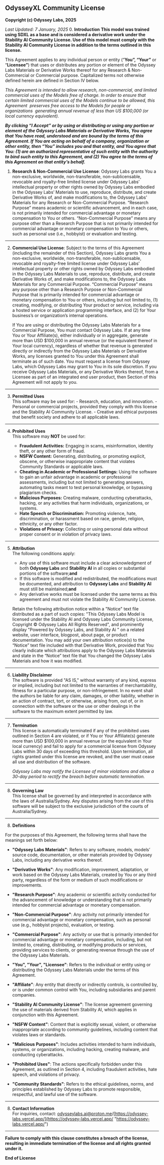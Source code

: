 
## OdysseyXL Community License

**Copyright (c) Odyssey Labs, 2025**

*Last Updated: 7 January, 2025*
0. **Introduction**
	**This model was trained using SDXL as a base and is considered a derivative work under the Stability AI Community License. Use of this model must comply with the Stability AI Community License in addition to the terms outlined in this license.**

This Agreement applies to any individual person or entity (“**You”, “Your”** or “**Licensee”**) that uses or distributes any portion or element of the Odyssey Labs Materials or Derivative Works thereof for any Research & Non-Commercial or Commercial purpose. Capitalized terms not otherwise defined herein are defined in Section IV below.

*This Agreement is intended to allow research, non-commercial, and limited commercial uses of the Models free of charge. In order to ensure that certain limited commercial uses of the Models continue to be allowed, this Agreement  preserves free access to the Models for people or organizations  generating annual revenue of less than US $100,000 (or local currency equivalent).*

**_By clicking “I Accept” or by using or distributing or using any portion or element of the Odyssey Labs Materials or Derivative Works, You agree that You have read, understood and are bound by the terms of this Agreement. If You are acting on behalf of a company, organization or other entity, then “You” includes you and that entity, and You agree that You: (1) are an authorized representative of such entity with the authority to bind such entity to this Agreement, and (2) You agree to the terms of this Agreement on that entity’s behalf._**



1. **Research & Non-Commercial Use License**:
	 Odyssey Labs grants You a non-exclusive, worldwide, non-transferable, non-sublicensable, revocable and royalty-free limited license under Odyssey Labs’ intellectual property or other rights owned by Odyssey Labs embodied in the Odyssey Labs’ Materials to use, reproduce, distribute, and create Derivative Works of, and make modifications to, the Odyssey Labs’ Materials for any Research or Non-Commercial Purpose. “Research Purpose” means academic or scientific advancement, and in each case, is not primarily intended for commercial advantage or monetary compensation to You or others. “Non-Commercial Purpose” means any purpose other than a Research Purpose that is not primarily intended for commercial advantage or monetary compensation to You or others, such as personal use (i.e., hobbyist) or evaluation and testing.
---
2. **Commercial Use License**:
	Subject to the terms of this Agreement (including the remainder of this Section), Odyssey Labs grants You a non-exclusive, worldwide, non-transferable, non-sublicensable, revocable and royalty-free limited license under Odyssey Labs’ intellectual property or other rights owned by Odyssey Labs embodied in the Odyssey Labs Materials to use, reproduce, distribute, and create Derivative Works of, and make modifications to, the Odyssey Labs Materials for any Commercial Purpose. “Commercial Purpose” means any purpose other than a Research Purpose or Non-Commercial Purpose that is primarily intended for commercial advantage or monetary compensation to You or others, including but not limited to, (1) creating, modifying, or distributing Your product or service, including via a hosted service or application programming interface, and (2) for Your business’s or organization’s internal operations. 
	
	If You are using or distributing the Odyssey Labs Materials for a Commercial Purpose, You must contact Odyssey Labs. If at any time You or Your Affiliate(s), either individually or in aggregate, generate more than USD $100,000 in annual revenue  (or the equivalent thereof in Your local currency), regardless of whether that revenue is generated directly or indirectly from the Odyssey Labs Materials or Derivative Works, any licenses granted to You under this Agreement shall terminate as of such date. You must request a license from Odyssey Labs, which Odyssey Labs may grant to You in its sole discretion. If you receive Odyssey Labs Materials, or any Derivative Works thereof, from a Licensee as part of an integrated end user product, then Section of this Agreement will not apply to you.
---
3. **Permitted Uses**  
	   This software may be used for:
		- Research, education, and innovation.
		- Personal or commercial projects, provided they comply with this license and the Stability AI Community License.
		- Creative and ethical purposes that benefit society and adhere to all applicable laws.
---
4. **Prohibited Uses**  
	   This software may **NOT** be used for:
	   
	- **Fraudulent Activities:** Engaging in scams, misinformation, identity theft, or any other form of fraud.  
	- **NSFW Content:** Generating, distributing, or promoting explicit, obscene, or otherwise inappropriate content that violates Community Standards or applicable laws.  
	-  **Cheating in Academic or Professional Settings:** Using the software to gain an unfair advantage in academic or professional assessments, including but not limited to generating answers, automating tasks meant to test personal knowledge, or bypassing plagiarism checks.
	- **Malicious Purposes:** Creating malware, conducting cyberattacks, hacking, or any activities that harm individuals, organizations, or systems.  
	-  **Hate Speech or Discrimination:** Promoting violence, hate, discrimination, or harassment based on race, gender, religion, ethnicity, or any other factor.  
	- **Violations of Privacy:** Collecting or using personal data without proper consent or in violation of privacy laws.
---
5. **Attribution**  
	   The following conditions apply:
		  
	- Any use of this software must include a clear acknowledgment of both **Odyssey Labs** and **Stability AI** in all copies or substantial portions of the software;**and** 
	- If this software is modified and redistributed, the modifications must be documented, and attribution to **Odyssey Labs** and **Stability AI** must still be maintained;**and**
	- Any derivative works must be licensed under the same terms as this agreement and must not violate the Stability AI Community License.
	
	Retain the following attribution notice within a "Notice" text file distributed as a part of such copies: "This Odyssey Labs Model is licensed under the Stability AI and Odyssey Labs Community License, Copyright © Odyssey Labs  All Rights Reserved", and prominently display "Powered by Odyssey Labs, and Stability Ai " on a related website, user interface, blogpost, about page, or product documentation. You may add your own attribution notice(s) to the “Notice” text file included with that Derivative Work, provided that You clearly indicate which attributions apply to the Odyssey Labs Materials and state in the “Notice” text file that You changed the Odyssey Labs Materials and how it was modified.
----
6. **Liability Disclaimer**  
	   The software is provided "AS IS," without warranty of any kind, express or implied, including but not limited to the warranties of merchantability, fitness for a particular purpose, or non-infringement. In no event shall the authors be liable for any claim, damages, or other liability, whether in an action of contract, tort, or otherwise, arising from, out of, or in connection with the software or the use or other dealings in the software to the maximum extent permitted by law.
---
7. **Termination**  
	This license is automatically terminated if any of the prohibited uses outlined in Section 4 are violated, or if You or Your Affiliate(s) generate more than USD $100,000 in annual revenue (or the equivalent in Your local currency) and fail to apply for a commercial license from Odyssey Labs within 30 days of exceeding this threshold. Upon termination, all rights granted under this license are revoked, and the user must cease all use and distribution of the software.
	
	*Odyssey Labs may notify the Licensee of minor violations and allow a 30-day period to rectify the breach before automatic termination.*
---
8. **Governing Law**  
	This license shall be governed by and interpreted in accordance with the laws of Australia/Sydney. Any disputes arising from the use of this software will be subject to the exclusive jurisdiction of the courts of Australia/Sydney.
---


8. **Definitions**

For the purposes of this Agreement, the following terms shall have the meanings set forth below:

- **"Odyssey Labs Materials"**: Refers to any software, models, models’ source code, documentation, or other materials provided by Odyssey Labs, including any derivative works thereof.
    
- **"Derivative Works"**: Any modification, improvement, adaptation, or work based on the Odyssey Labs Materials, created by You or any third party, regardless of the form or medium of such modifications or improvements.
    
- **"Research Purpose"**: Any academic or scientific activity conducted for the advancement of knowledge or understanding that is not primarily intended for commercial advantage or monetary compensation.
    
- **"Non-Commercial Purpose"**: Any activity not primarily intended for commercial advantage or monetary compensation, such as personal use (e.g., hobbyist projects), evaluation, or testing.
    
- **"Commercial Purpose"**: Any activity or use that is primarily intended for commercial advantage or monetary compensation, including, but not limited to, creating, distributing, or modifying products or services, providing services to clients, or generating revenue through the use of the Odyssey Labs Materials.
    
- **"You", "Your", "Licensee"**: Refers to the individual or entity using or distributing the Odyssey Labs Materials under the terms of this Agreement.
    
- **"Affiliate"**: Any entity that directly or indirectly controls, is controlled by, or is under common control with You, including subsidiaries and parent companies.
    
- **"Stability AI Community License"**: The license agreement governing the use of materials derived from Stability AI, which applies in conjunction with this Agreement.
    
- **"NSFW Content"**: Content that is explicitly sexual, violent, or otherwise inappropriate according to community guidelines, including content that violates laws or standards.
    
- **"Malicious Purposes"**: Includes activities intended to harm individuals, systems, or organizations, including hacking, creating malware, and conducting cyberattacks.
    
- **"Prohibited Uses"**: The actions specifically forbidden under this Agreement, as outlined in Section 4, including fraudulent activities, hate speech, and violations of privacy.

- **"Community Standards"**: Refers to the ethical guidelines, norms, and principles established by Odyssey Labs to promote responsible, respectful, and lawful use of the software.
---
8. **Contact Information**  
   For inquiries, contact: odysseylabs.ai@proton.me/[https://odyssey-labs.vercel.app/](https://odyssey-labs.vercel.app/ "https://odyssey-labs.vercel.app/")
---
**Failure to comply with this clause constitutes a breach of the license, resulting in immediate termination of the license and all rights granted under it.**


**End of License**
